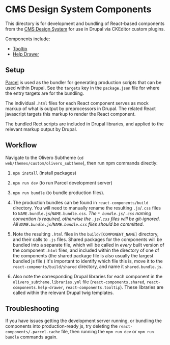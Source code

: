 # CMS Design System Components

This directory is for development and bundling of React-based components from
the [CMS Design System](https://design.cms.gov/) for use in
Drupal via CKEditor custom plugins.

Components include:

- [Tooltip](https://design.cms.gov/components/tooltip/)
- [Help Drawer](https://design.cms.gov/components/drawer/)

## Setup

[Parcel](https://parceljs.org/) is used as the bundler for generating production
scripts that can be used within Drupal. See the `targets` key in the
`package.json` file for where the entry targets are for the bundling.

The individual `.html` files for each React component serves as mock markup of
what is output by preprocessors in Drupal. The related React javascript targets
this markup to render the React component.

The bundled Rect scripts are included in Drupal libraries, and applied to the
relevant markup output by Drupal.

## Workflow

Navigate to the Olivero Subtheme (`cd web/themes/custom/olivero_subtheme`),
then run npm commands directly:
1. `npm install` (install packages)
1. `npm run dev` (to run Parcel development server)
1. `npm run bundle` (to bundle production files).

1. The production bundles can be found in `react-components/build` directory.
   You will need to manually rename the resulting `.js`/`.css` files to
   `NAME.bundle.js`/`NAME.bundle.css`. _The `* bundle.js/.css` naming convention
   is required, otherwise the `.js`/`.css` files will be git-ignored. All
   `NAME.bundle.js`/`NAME.bundle.css` files should be committed_.
1. Note the resulting `.html` files in the `build/[COMPONENT_NAME]` directory,
   and their calls to `.js` files. Shared packages for the components will be
   bundled into a separate file, which will be called in _every_ built version
   of the component `.html` files, and included within the directory of one of
   the components (the shared package file is also usually the largest bundled
   js file.) It's important to identify which file this is, move it to the
   `react-compnents/build/shared` directory, and name it `shared.bundle.js`.
1. Also note the corresponding Drupal libraries for each component in the
   `olivero_subtheme.libraries.yml` file (`react-components.shared`,
   `react-components.help-drawer`, `react-components.tooltip`). These libraries
   are called within the relevant Drupal twig templates.

## Troubleshooting

If you have issues getting the development server running, or bundling
the components into production-ready js, try deleting the
`react-components/.parcel-cache` file, then running the `npm run dev` or
`npm run bundle` commands again.
